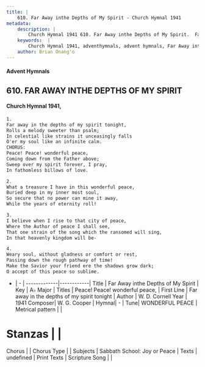 ```yaml
---
title: |
    610. Far Away inthe Depths of My Spirit - Church Hymnal 1941
metadata:
    description: |
        Church Hymnal 1941 610. Far Away inthe Depths of My Spirit.  Far away in the depths of my spirit tonight, Rolls a melody sweeter than psalm; In celestial like strains it unceasingly falls O'er my soul like an infinite calm. CHORUS: Peace! Peace! wonderful peace, Coming down from the Father above; Sweep over my spirit forever, I pray, In fathomless billows of love. 
    keywords:  |
        Church Hymnal 1941, adventhymnals, advent hymnals, Far Away inthe Depths of My Spirit, Far away in the depths of my spirit tonight. Peace! Peace! wonderful peace,
    author: Brian Onang'o
---
```


#### Advent Hymnals
## 610. FAR AWAY INTHE DEPTHS OF MY SPIRIT
####  Church Hymnal 1941,

```txt
1.
Far away in the depths of my spirit tonight,
Rolls a melody sweeter than psalm;
In celestial like strains it unceasingly falls
O'er my soul like an infinite calm.
CHORUS:
Peace! Peace! wonderful peace,
Coming down from the Father above;
Sweep over my spirit forever, I pray,
In fathomless billows of love.

2.
What a treasure I have in this wonderful peace,
Buried deep in my inner most soul,
So secure that no power can mine it away,
While the years of eternity roll!

3.
I believe when I rise to that city of peace,
Where the Author of peace I shall see,
That one strain of the song which the ransomed will sing,
In that heavenly kingdom will be-

4.
Weary soul, without gladness or comfort or rest,
Passing down the rough pathway of time!
Make the Savior your friend ere the shadows grow dark;
O accept of this peace so sublime.

```

- |   -  |
-------------|------------|
Title | Far Away inthe Depths of My Spirit |
Key | A♭ Major |
Titles | Peace! Peace! wonderful peace, |
First Line | Far away in the depths of my spirit tonight |
Author | W. D. Cornell
Year | 1941
Composer| W. G. Cooper |
Hymnal|  - |
Tune| WONDERFUL PEACE |
Metrical pattern | |
# Stanzas |  |
Chorus |  |
Chorus Type |  |
Subjects | Sabbath School: Joy or Peace |
Texts | undefined |
Print Texts | 
Scripture Song |  |
    
